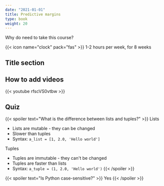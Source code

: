 ```yaml
---
date: "2021-01-01"
title: Predictive margins
type: book
weight: 20
---
```


Why do need to take this course?

<!--more-->

{{< icon name="clock" pack="fas" >}} 1-2 hours per week, for 8 weeks


## Title section

## How to add videos

{{< youtube rfscVS0vtbw >}}

## Quiz

{{< spoiler text="What is the difference between lists and tuples?" >}}
Lists

- Lists are mutable - they can be changed
- Slower than tuples
- Syntax: `a_list = [1, 2.0, 'Hello world']`

Tuples

- Tuples are immutable - they can't be changed
- Tuples are faster than lists 
- Syntax: `a_tuple = (1, 2.0, 'Hello world')`
{{< /spoiler >}}

{{< spoiler text="Is Python case-sensitive?" >}}
Yes
{{< /spoiler >}}
